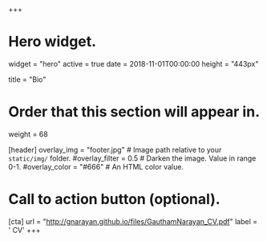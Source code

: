 +++
# Hero widget.
widget = "hero"
active = true
date = 2018-11-01T00:00:00
height = "443px"

title = "Bio"

# Order that this section will appear in.
weight = 68

[header]
    overlay_img = "footer.jpg"  # Image path relative to your `static/img/` folder.
#overlay_filter = 0.5  # Darken the image. Value in range 0-1.
#overlay_color = "#666"  # An HTML color value.

# Call to action button (optional).
[cta]
  url = "http://gnarayan.github.io/files/GauthamNarayan_CV.pdf"
  label = '<i class="fas fa-info"></i> CV'
+++

